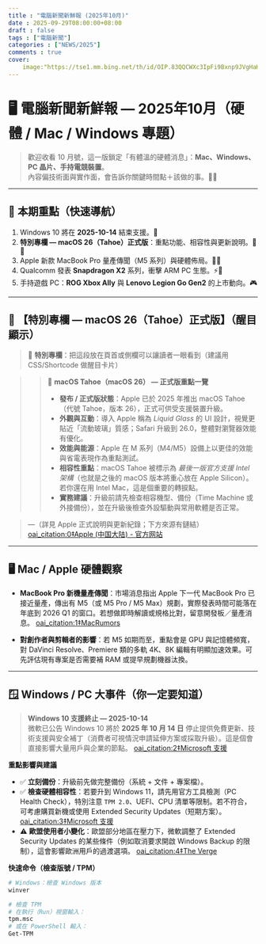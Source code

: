 ```yaml
---
title : "電腦新聞新鮮報 (2025年10月)"
date : 2025-09-29T08:00:00+08:00
draft : false
tags : ["電腦新聞"]
categories : ["NEWS/2025"]
comments : true
cover:
    image:"https://tse1.mm.bing.net/th/id/OIP.83QQCWXc3IpFi9Bxnp9JVgHaHa?w=199&h=144&c=7&r=0&o=7&dpr=2&pid=1.7"
---
```


# 🖥️ 電腦新聞新鮮報 — 2025年10月（硬體 / Mac / Windows 專題）

> 歡迎收看 10 月號，這一版鎖定「有體溫的硬體消息」：**Mac、Windows、PC 晶片、手持電競裝置**。  
> 內容偏技術面與實作面，會告訴你關鍵時間點＋該做的事。🔧✨

---

## 🔎 本期重點（快速導航）
1. Windows 10 將在 **2025-10-14** 結束支援。🚨  
2. **特別專欄 — macOS 26（Tahoe）正式版**：重點功能、相容性與更新說明。🌊✨  
3. Apple 新款 MacBook Pro 量產傳聞（M5 系列）與硬體佈局。🍏🔋  
4. Qualcomm 發表 **Snapdragon X2** 系列，衝擊 ARM PC 生態。⚡️🧠  
5. 手持遊戲 PC：**ROG Xbox Ally** 與 **Lenovo Legion Go Gen2** 的上市動向。🎮

---

## 🌟 【特別專欄 — macOS 26（Tahoe）正式版】（醒目顯示）
> 🔔 **特別專欄**：把這段放在頁首或側欄可以讓讀者一眼看到（建議用 CSS/Shortcode 做醒目卡片）

> > 🔷 **macOS Tahoe（macOS 26） — 正式版重點一覽**  
> > - **發布 / 正式版狀態**：Apple 已於 2025 年推出 macOS Tahoe（代號 Tahoe，版本 26），正式可供受支援裝置升級。  
> > - **外觀與互動**：導入 Apple 稱為 *Liquid Glass* 的 UI 設計，視覺更貼近「流動玻璃」質感；Safari 升級到 26.0，整體對瀏覽器效能有優化。  
> > - **效能與能源**：Apple 在 M 系列（M4/M5）設備上以更佳的效能與省電表現作為重點測試。  
> > - **相容性重點**：macOS Tahoe 被標示為 *最後一版官方支援 Intel 架構*（也就是之後的 macOS 版本將重心放在 Apple Silicon）。若你還在用 Intel Mac，這是個重要的轉捩點。  
> > - **實務建議**：升級前請先檢查相容機型、備份（Time Machine 或外接備份），並在升級後檢查外設驅動與常用軟體是否正常。  

> —（詳見 Apple 正式說明與更新紀錄；下方來源有鏈結） [oai_citation:0‡Apple (中国大陆) - 官方网站](https://www.apple.com.cn/newsroom/2025/06/macos-tahoe-26-makes-the-mac-more-capable-and-productive-than-ever/?utm_source=chatgpt.com)

---

## 🖥️ Mac / Apple 硬體觀察
- **MacBook Pro 新機量產傳聞**：市場消息指出 Apple 下一代 MacBook Pro 已接近量產，傳出有 M5（或 M5 Pro / M5 Max）規劃，實際發表時間可能落在年底到 2026 Q1 的窗口。若想做即時解讀或規格比對，留意開發板／量產消息。 [oai_citation:1‡MacRumors](https://www.macrumors.com/2025/09/28/next-macbook-pro-nears-mass-production-report/?utm_source=chatgpt.com)

- **對創作者與剪輯者的影響**：若 M5 如期而至，重點會是 GPU 與記憶體頻寬，對 DaVinci Resolve、Premiere 類的多軌 4K、8K 編輯有明顯加速效果。可先評估現有專案是否需要補 RAM 或提早規劃機器汰換。  

---

## 🪟 Windows / PC 大事件（你一定要知道）
> **Windows 10 支援終止 — 2025-10-14**  
> 微軟已公告 Windows 10 將於 **2025 年 10 月 14 日** 停止提供免費更新、技術支援與安全補丁（消費者可視情況申請延伸方案或採取升級）。這是個會直接影響大量用戶與企業的節點。 [oai_citation:2‡Microsoft 支援](https://support.microsoft.com/en-us/windows/windows-10-support-ends-on-october-14-2025-2ca8b313-1946-43d3-b55c-2b95b107f281?utm_source=chatgpt.com)

**重點影響與建議**
- ✅ **立刻備份**：升級前先做完整備份（系統 + 文件 + 專案檔）。  
- ✅ **檢查硬體相容性**：若要升到 Windows 11，請先用官方工具檢測（PC Health Check），特別注意 `TPM 2.0`、UEFI、CPU 清單等限制。若不符合，可考慮購買新機或使用 Extended Security Updates（短期方案）。 [oai_citation:3‡Microsoft 支援](https://support.microsoft.com/en-us/windows/windows-11-system-requirements-86c11283-ea52-4782-9efd-7674389a7ba3?utm_source=chatgpt.com)  
- ⚠️ **歐盟使用者小變化**：歐盟部分地區在壓力下，微軟調整了 Extended Security Updates 的某些條件（例如取消要求開啟 Windows Backup 的限制），這會影響歐洲用戶的過渡選項。 [oai_citation:4‡The Verge](https://www.theverge.com/news/785544/microsoft-windows-10-extended-security-updates-free-europe-changes?utm_source=chatgpt.com)

**快速命令（檢查版號 / TPM）**
```bash
# Windows：檢查 Windows 版本
winver

# 檢查 TPM
# 在執行（Run）視窗輸入：
tpm.msc
# 或在 PowerShell 輸入：
Get-TPM